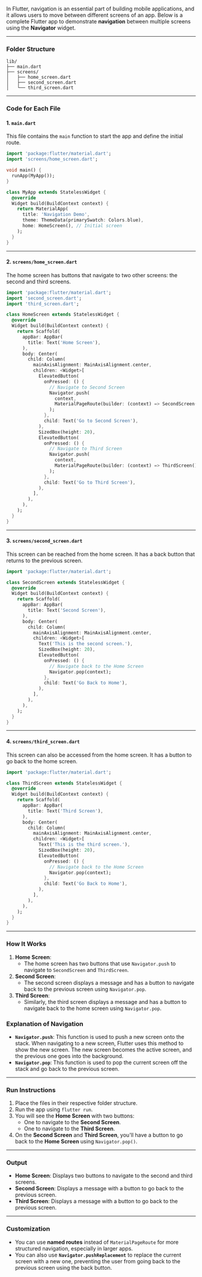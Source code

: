 In Flutter, navigation is an essential part of building mobile applications, and it allows users to move between different screens of an app. Below is a complete Flutter app to demonstrate **navigation** between multiple screens using the **Navigator** widget.

---

### **Folder Structure**

```
lib/
├── main.dart
├── screens/
│   ├── home_screen.dart
│   ├── second_screen.dart
│   └── third_screen.dart
```

---

### **Code for Each File**

#### 1. `main.dart`

This file contains the `main` function to start the app and define the initial route.

```dart
import 'package:flutter/material.dart';
import 'screens/home_screen.dart';

void main() {
  runApp(MyApp());
}

class MyApp extends StatelessWidget {
  @override
  Widget build(BuildContext context) {
    return MaterialApp(
      title: 'Navigation Demo',
      theme: ThemeData(primarySwatch: Colors.blue),
      home: HomeScreen(), // Initial screen
    );
  }
}
```

---

#### 2. `screens/home_screen.dart`

The home screen has buttons that navigate to two other screens: the second and third screens.

```dart
import 'package:flutter/material.dart';
import 'second_screen.dart';
import 'third_screen.dart';

class HomeScreen extends StatelessWidget {
  @override
  Widget build(BuildContext context) {
    return Scaffold(
      appBar: AppBar(
        title: Text('Home Screen'),
      ),
      body: Center(
        child: Column(
          mainAxisAlignment: MainAxisAlignment.center,
          children: <Widget>[
            ElevatedButton(
              onPressed: () {
                // Navigate to Second Screen
                Navigator.push(
                  context,
                  MaterialPageRoute(builder: (context) => SecondScreen()),
                );
              },
              child: Text('Go to Second Screen'),
            ),
            SizedBox(height: 20),
            ElevatedButton(
              onPressed: () {
                // Navigate to Third Screen
                Navigator.push(
                  context,
                  MaterialPageRoute(builder: (context) => ThirdScreen()),
                );
              },
              child: Text('Go to Third Screen'),
            ),
          ],
        ),
      ),
    );
  }
}
```

---

#### 3. `screens/second_screen.dart`

This screen can be reached from the home screen. It has a back button that returns to the previous screen.

```dart
import 'package:flutter/material.dart';

class SecondScreen extends StatelessWidget {
  @override
  Widget build(BuildContext context) {
    return Scaffold(
      appBar: AppBar(
        title: Text('Second Screen'),
      ),
      body: Center(
        child: Column(
          mainAxisAlignment: MainAxisAlignment.center,
          children: <Widget>[
            Text('This is the second screen.'),
            SizedBox(height: 20),
            ElevatedButton(
              onPressed: () {
                // Navigate back to the Home Screen
                Navigator.pop(context);
              },
              child: Text('Go Back to Home'),
            ),
          ],
        ),
      ),
    );
  }
}
```

---

#### 4. `screens/third_screen.dart`

This screen can also be accessed from the home screen. It has a button to go back to the home screen.

```dart
import 'package:flutter/material.dart';

class ThirdScreen extends StatelessWidget {
  @override
  Widget build(BuildContext context) {
    return Scaffold(
      appBar: AppBar(
        title: Text('Third Screen'),
      ),
      body: Center(
        child: Column(
          mainAxisAlignment: MainAxisAlignment.center,
          children: <Widget>[
            Text('This is the third screen.'),
            SizedBox(height: 20),
            ElevatedButton(
              onPressed: () {
                // Navigate back to the Home Screen
                Navigator.pop(context);
              },
              child: Text('Go Back to Home'),
            ),
          ],
        ),
      ),
    );
  }
}
```

---

### **How It Works**

1. **Home Screen**:
   - The home screen has two buttons that use `Navigator.push` to navigate to `SecondScreen` and `ThirdScreen`.
2. **Second Screen**:
   - The second screen displays a message and has a button to navigate back to the previous screen using `Navigator.pop`.
3. **Third Screen**:
   - Similarly, the third screen displays a message and has a button to navigate back to the home screen using `Navigator.pop`.

### **Explanation of Navigation**

- **`Navigator.push`**: This function is used to push a new screen onto the stack. When navigating to a new screen, Flutter uses this method to show the new screen. The new screen becomes the active screen, and the previous one goes into the background.
- **`Navigator.pop`**: This function is used to pop the current screen off the stack and go back to the previous screen.

---

### **Run Instructions**

1. Place the files in their respective folder structure.
2. Run the app using `flutter run`.
3. You will see the **Home Screen** with two buttons:
   - One to navigate to the **Second Screen**.
   - One to navigate to the **Third Screen**.
4. On the **Second Screen** and **Third Screen**, you'll have a button to go back to the **Home Screen** using `Navigator.pop()`.

---

### **Output**

- **Home Screen**: Displays two buttons to navigate to the second and third screens.
- **Second Screen**: Displays a message with a button to go back to the previous screen.
- **Third Screen**: Displays a message with a button to go back to the previous screen.

---

### **Customization**

- You can use **named routes** instead of `MaterialPageRoute` for more structured navigation, especially in larger apps.
- You can also use **`Navigator.pushReplacement`** to replace the current screen with a new one, preventing the user from going back to the previous screen using the back button.
